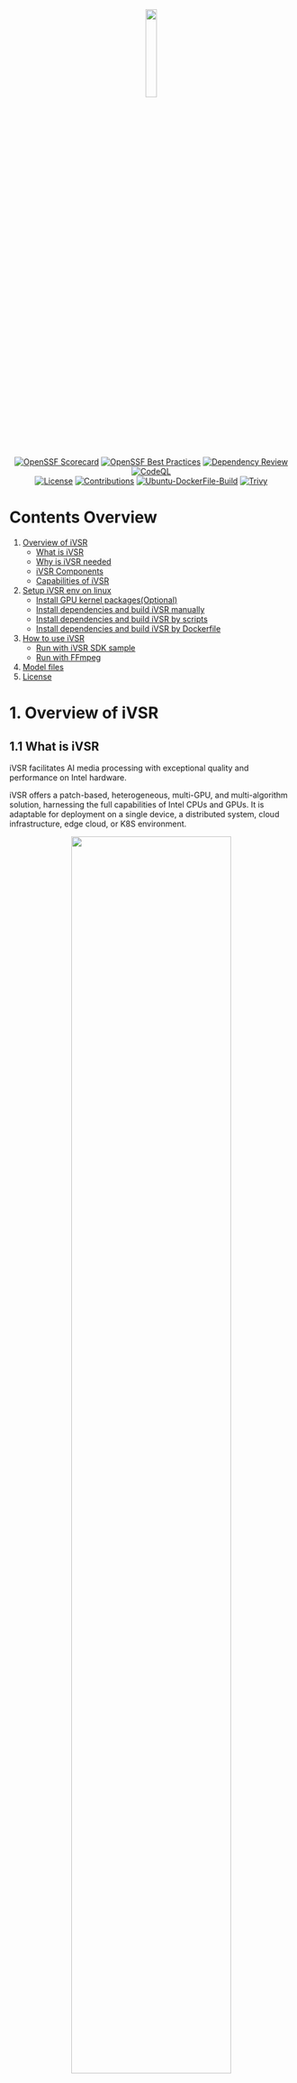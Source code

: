 <!-- ![logo](./docs/figs/iVSR.png) -->
<div align=center>
<img src="./docs/figs/logo.png" width = 20% height = 20% />
</div>

<div align=center>

[![OpenSSF Scorecard](https://api.securityscorecards.dev/projects/github.com/OpenVisualCloud/iVSR/badge)](https://api.securityscorecards.dev/projects/github.com/OpenVisualCloud/iVSR)
[![OpenSSF Best Practices](https://bestpractices.coreinfrastructure.org/projects/9795/badge)](https://bestpractices.coreinfrastructure.org/projects/9795)
[![Dependency Review](https://github.com/OpenVisualCloud/iVSR/actions/workflows/dependency-review.yml/badge.svg)](https://github.com/OpenVisualCloud/iVSR/actions/workflows/dependency-review.yml)
[![CodeQL](https://github.com/OpenVisualCloud/iVSR/actions/workflows/codeql.yml/badge.svg)](https://github.com/OpenVisualCloud/iVSR/actions/workflows/codeql.yml)  
[![License](https://img.shields.io/badge/license-BSD_3_Clause-stable.svg)](https://github.com/OpenVisualCloud/iVSR/blob/master/LICENSE.md)
[![Contributions](https://img.shields.io/badge/contributions-welcome-blue.svg)](https://github.com/OpenVisualCloud/iVSR/wiki)
[![Ubuntu-DockerFile-Build](https://github.com/OpenVisualCloud/iVSR/actions/workflows/ubuntu-build-docker.yml/badge.svg)](https://github.com/OpenVisualCloud/iVSR/actions/workflows/ubuntu-build-docker.yml)
[![Trivy](https://github.com/OpenVisualCloud/iVSR/actions/workflows/trivy.yml/badge.svg)](https://github.com/OpenVisualCloud/iVSR/actions/workflows/trivy.yml)
</div>

# Contents Overview
1. [Overview of iVSR](#1-overview-of-ivsr)
    - [What is iVSR](#11-what-is-ivsr)
    - [Why is iVSR needed](#12-why-is-ivsr-needed)
    - [iVSR Components](#13-ivsr-components)
    - [Capabilities of iVSR](#14-capabilities-of-ivsr)
2. [Setup iVSR env on linux](#2-setup-ivsr-env-on-linux)
    - [Install GPU kernel packages(Optional)](#21-optional-install-gpu-kernel-packages)
    - [Install dependencies and build iVSR manually](#22-install-dependencies-and-build-ivsr-manually)
    - [Install dependencies and build iVSR by scripts](#23-install-dependencies-and-build-ivsr-by-scripts)
    - [Install dependencies and build iVSR by Dockerfile](#24-install-dependencies-and-build-ivsr-by-dockerfile)
3. [How to use iVSR](#3-how-to-use-ivsr)
    - [Run with iVSR SDK sample](#31-run-with-ivsr-sdk-sample)
    - [Run with FFmpeg](#32-run-with-ffmpeg)
4. [Model files](#4-model-files)
5. [License](#5-license)
# 1. Overview of iVSR
## 1.1 What is iVSR
iVSR facilitates AI media processing with exceptional quality and performance on Intel hardware.

iVSR offers a patch-based, heterogeneous, multi-GPU, and multi-algorithm solution, harnessing the full capabilities of Intel CPUs and GPUs. It is adaptable for deployment on a single device, a distributed system, cloud infrastructure, edge cloud, or K8S environment.

<!-- ![overview](./docs/figs/iVSR.png) -->
<div align=center>
<img src="./docs/figs/iVSR.png" width = 75% height = 75% />
</div>

## 1.2 Why is iVSR needed

- Simple APIs ensure that any changes to the OpenVINO API remain hidden.
- A patch-based solution facilitates inference on hardware with limited memory capacity, particularly useful for super-resolution of high-resolution input videos, such as 4K.
- The iVSR SDK includes features to safeguard AI models created by Intel, which contain Intel IP.
- The iVSR SDK is versatile and supports a wide range of AI media processing algorithms.
- For specific algorithms, performance optimization can be executed to better align with customer requirements.

## 1.3 iVSR Components
This repository or package includes the following major components:

### 1.3.1 iVSR SDK
The iVSR SDK is a middleware library that supports various AI video processing filters. It is designed to accommodate different AI inference backends, although currently, it only supports OpenVINO.<br>
For a detailed introduction to the iVSR SDK API, please refer to [this introduction](./ivsr_sdk/README.md#api-introduction).

We've also included a `vsr_sample` as a demonstration of its usage.

In order to support the widely-used media processing solution FFmpeg, we've provided an iVSR SDK plugin to simplify integration.<br>
This plugin is integrated into FFmpeg's `dnn_processing` filter in the [FFmpeg documentation](https://ffmpeg.org/ffmpeg-filters.html#dnn_005fprocessing-1) in the libavfilter library, serving as a new `ivsr` backend to this filter. Please note that the patches provided in this project are specifically for FFmpeg n6.1.<br>

### 1.3.3 OpenVINO patches and extension
In [this folder](./ivsr_ov/based_on_openvino_2022.3/patches), you'll find patches for OpenVINO that enable the Enhanced BasicVSR model. These patches utilize OpenVINO's [Custom OpenVINO™ Operations](https://docs.openvino.ai/latest/openvino_docs_Extensibility_UG_add_openvino_ops.html) feature, which allows users to support models with custom operations not inherently supported by OpenVINO.<br>
These patches are specifically for OpenVINO 2022.3, meaning the Enhanced BasicVSR model will only work on OpenVINO 2022.3 with these patches applied.<br>

## 1.4 Capabilities of iVSR
Currently, iVSR offers two AI media processing functionalities: Video Super Resolution (VSR) and Smart Video Processing (SVP) for bandwidth optimization. Both functionalities can be run on Intel CPUs and Intel GPUs (including Flex170, Arc770) via OpenVINO and FFmpeg.

### 1.4.1 Video Super Resolution (VSR)
Video Super Resolution (VSR) is a technique extensively employed in the AI media enhancement domain to upscale low-resolution videos to high-resolution. iVSR supports `Enhanced BasicVSR`, `Enhanced EDSR`, and `TSENet`. It also has the capability to be extended to support additional models.

- #### i. Enhanced BasicVSR
  `BasicVSR` is a publicly available AI-based VSR algorithm. For more details on the public `BasicVSR`, please refer to this [paper](https://arxiv.org/pdf/2012.02181.pdf).<br><br>
  We have improved the public model to attain superior visual quality and reduced computational complexity. This improved model is named `Enhanced BasicVSR`. The performance of the `Enhanced BasicVSR` model inference has also been optimized for Intel GPUs. Please note that this optimization is specific to OpenVINO 2022.3. Therefore, the Enhanced BasicVSR model only works with OpenVINO 2022.3 with the applied patches.<br><br>
  The input shape of this model and the output shape are:
  ```plaintext
  Input shape: [1, (channels)3, (frames)3, H, W]
  Output shape: [1, (channels)3, (frames)3, 2xH, 2xW]
  ```

- #### ii. Enhanced EDSR
  `EDSR` is another publicly available AI-based single image SR algorithm. For more details on the public EDSR, please refer to this [paper](https://arxiv.org/pdf/1707.02921.pdf)<br><br>
  We have improved the public `EDSR` model to reduce the computational complexity by over 79% compared to Enhanced BasicVSR. This improvement maintains similar visual quality and is named `Enhanced EDSR`.<br><br>
  The input shape of this model and the output shape are:
  ```plaintext
  Input shape: [1, (channels)3, H, W]
  Output shape: [1, (channels)3, 2xH, 2xW]
  ```

- #### iii. TSENet
  `TSENet` is one multi-frame SR algorithm derived from [ETDS](https://github.com/ECNUSR/ETDS).<br><br>
  We provide a preview version of the feature to support this model in the SDK and its plugin. Please contact your Intel representative to obtain the model package.<br><br>
  The input shape of this model and the output shape are:
  ```plaintext
  Input shape: [1, (channels * frames)9, H, W]
  Output shape: [1, (channels)3, 2xH, 2xW]
  ```
  For each inference, the input data is the `(n-1)th`, `(n)th`, and `(n+1)th` frames combined. The output data is the `(N)th` frame. For the first frame, the input data is `1st`, `1st`, `2nd` frames combined. For the last frame, the input data is the `(n-1)th`, `(n)th`, `(n)th` frames combined.

### 1.4.2. Smart Video Processing (SVP)
`SVP` is an AI-based video prefilter that enhances perceptual rate-distortion in video encoding. With `SVP`, encoded video streams maintain the same visual quality while reducing bandwidth usage.<br>

Two SVP model variants are provided:

- **SVP-Basic**: This model is designed for efficiency, preserving fidelity while reducing the encoded bitrate. Modifications made by SVP-Basic are imperceptible to the human eye but can be measured by minor BD-rate degradation when evaluated using SSIM or MS-SSIM metrics. SVP-Basic is adaptable to various video scenarios, including live sports, gaming, livestream sales, VOD, video conferencing, video surveillance, and 5G video streaming.<br>

- **SVP-SE**: This model focuses on subjective video quality preservation, achieving up to 50% bitrate savings. It enhances visuals by reducing complex details and noise that are less perceptible to human eyes. As a result, it cannot be evaluated by traditional full-reference visual quality metrics like PSNR, SSIM, or VMAF. SVP-SE improves the visibility and quality of visuals, making them more vivid and appealing, which is beneficial in industries such as entertainment, media, and advertising.<br>

The input and output shapes are:
- RGB based model: 
  ```plaintext
  Input shape: [1, (channels)3, H, W]
  Output shape: [1, (channels)3, H, W]
  ```
- Y based model:
  ```plaintext
  Input shape: [1, (channels)1, H, W]
  Output shape: [1, (channels)1, H, W]
  ```
<br>

# 2. Setup iVSR env on linux
The software was validated on:
- Intel Xeon hardware platform
- (Optional) Intel® Data Center GPU Flex 170(*aka* ATS-M1 150W)
- Host OS: Linux-based OS (Ubuntu 22.04 or Rocky Linux 9.3)
- Docker-based OS: Ubuntu 22.04 or Rocky Linux 9.3
- OpenVINO: [2022.3](https://github.com/openvinotoolkit/openvino/tree/2022.3.0), [2023.2](https://github.com/openvinotoolkit/openvino/tree/2023.2.0), or [2024.5](https://github.com/openvinotoolkit/openvino/tree/2024.5.0)
- FFmpeg: [n6.1](https://github.com/FFmpeg/FFmpeg/tree/n6.1)

Building iVSR requires the installation of the GPU driver (optional), OpenCV, OpenVINO, and FFmpeg.  
We provide **three** ways to install requirements and build iVSR SDK & iVSR FFmpeg plugin:<br>
1. [Install dependencies and build iVSR manually](#22-install-dependencies-and-build-ivsr-manually)<br>
2. [Install dependencies and build iVSR by scripts](#23-install-dependencies-and-build-ivsr-by-scripts)<br>
3. [Install dependencies and build iVSR by Dockerfile](#24-install-dependencies-and-build-ivsr-by-dockerfile)<br>

Note that to run inference on a **GPU**, it is necessary to have **kernel packages** installed on the bare metal system beforehand. See [Install GPU kernel packages](#21-optional-install-gpu-kernel-packages) for details.<br>

## 2.1 (Optional) Install GPU kernel packages
Refer to this [instruction](https://dgpu-docs.intel.com/driver/installation.html#ubuntu-package-installation) for the installation guide on Ubuntu. GPU runtime driver/packages are also installed in script and dockerfile provided.

## 2.2 Install dependencies and build iVSR manually

Here are two guides for your reference:<br>
1. **Generic Manual Building Guide**: If you are familiar with Intel® devices and have experience with Intel® developed software, follow the official steps to build OpenCV and OpenVINO from source code. Refer to the [Generic manual building guide](docs/generic_manual_build.md#generic-manual-build-steps-for-ffmpeg--ivsr-plugin-software).<br>
2. **Quick Manual Building Guide**: For absolute beginners, this tutorial provides step-by-step instructions to build the project on a clean Ubuntu OS. Refer to the [Quick manual building guide](docs/quick_try_manual_build.md#manual-build-steps-for-ffmpeg--ivsr-plugin-software-on-ubuntu).<br>

## 2.3 Install dependencies and build iVSR using scripts
We provide a `build.sh` script to facilitate building the entire project from source on a clean Ubuntu 22.04-based Linux machine.

```bash
chmod a+x ./build.sh
./build.sh --ov_version [2022.3|2023.2|2024.5]
```

The script accepts the following parameter:
- `ov_version`: Specifies the OpenVINO version. iVSR supports `2022.3`, `2023.2`, and `2024.5`. Note that running the Enhanced BasicVSR model requires `2022.3`.

After the build is complete, set the environment variables. For OpenVINO 2022.3:

```bash
source <workspace>/ivsr_ov/based_on_openvino_2022.3/openvino/install/setupvars.sh
```

For other OpenVINO versions installed via official packages, manual environment setup is not required.

Once the build is successfully completed, refer to [section 3.2](#32-run-with-ffmpeg) for instructions on using the FFmpeg command line to run the pipelines. Feel free to modify and update these scripts as needed. For newly released OpenVINO versions, please follow the [manual build](#22-install-dependencies-and-build-ivsr-manually) guide.

## 2.4 Install dependencies and build iVSR using Dockerfile
To simplify the environment setup, Dockerfiles are provided. Follow the [Docker image build guide](docs/docker_image_build.md#docker-image-build-guide) to build the Docker image and run the application in Docker containers.

# 3. How to use iVSR
You can run inference on the iVSR SDK using either the `vsr_sample` or the `ffmpeg` integrated with the iVSR plugin. Before running them, set up the environment with the following commands:
```bash
source <OpenVINO installation dir>/install/setupvars.sh
export LD_LIBRARY_PATH=<Package dir>/ivsr_sdk/lib:<OpenCV installation folder>/install/lib:$LD_LIBRARY_PATH
```
Note that the current solution is of `pre-production` quality.

## 3.1 Run with iVSR SDK sample
The `vsr_sample` is developed using the iVSR SDK and OpenCV. For detailed instructions on running inference with it, refer to this [section](./ivsr_sdk/README.md#vsr-sample).

## 3.2 Run with FFmpeg
After applying the FFmpeg plugin patches and building FFmpeg, refer to [the FFmpeg command line samples](ivsr_ffmpeg_plugin/README.md#how-to-run-inference-with-ffmpeg-plugin) for instructions on running inference with FFmpeg.

# 4. Model files
iVSR supports only models in OpenVINO IR format. Contact your Intel representative to obtain the model files, as they are not included in the package.

# 5. License
iVSR is licensed under the BSD 3-clause license. See [LICENSE](LICENSE.md) for details.
